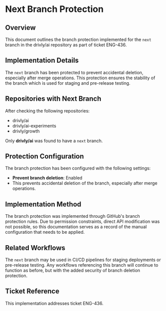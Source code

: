 # Next Branch Protection

## Overview
This document outlines the branch protection implemented for the `next` branch in the drivly/ai repository as part of ticket ENG-436.

## Implementation Details
The `next` branch has been protected to prevent accidental deletion, especially after merge operations. This protection ensures the stability of the branch which is used for staging and pre-release testing.

## Repositories with Next Branch
After checking the following repositories:
- drivly/ai
- drivly/ai-experiments
- drivly/growth

Only **drivly/ai** was found to have a `next` branch.

## Protection Configuration
The branch protection has been configured with the following settings:
- **Prevent branch deletion**: Enabled
- This prevents accidental deletion of the branch, especially after merge operations.

## Implementation Method
The branch protection was implemented through GitHub's branch protection rules. Due to permission constraints, direct API modification was not possible, so this documentation serves as a record of the manual configuration that needs to be applied.

## Related Workflows
The `next` branch may be used in CI/CD pipelines for staging deployments or pre-release testing. Any workflows referencing this branch will continue to function as before, but with the added security of branch deletion protection.

## Ticket Reference
This implementation addresses ticket ENG-436.
